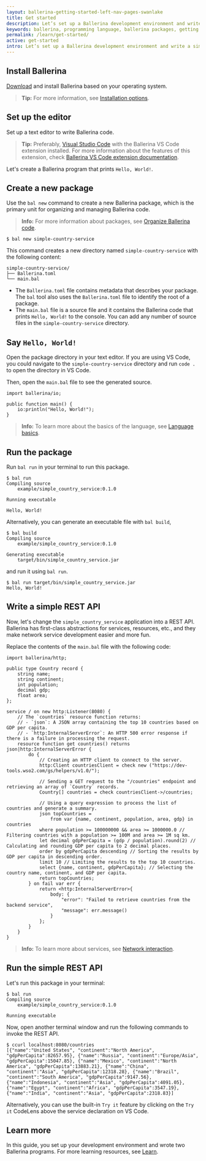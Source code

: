 ```yaml
---
layout: ballerina-getting-started-left-nav-pages-swanlake
title: Get started 
description: Let’s set up a Ballerina development environment and write a simple Ballerina program.
keywords: ballerina, programming language, ballerina packages, getting started
permalink: /learn/get-started/
active: get-started
intro: Let’s set up a Ballerina development environment and write a simple Ballerina program.
---
```


## Install Ballerina

[Download](/downloads/) and install Ballerina based on your operating system.

>**Tip:** For more information, see [Installation options](/downloads/installation-options/).

## Set up the editor

Set up a text editor to write Ballerina code.

>**Tip:** Preferably, <a href="https://code.visualstudio.com/" target="_blank">Visual Studio Code</a> with the Ballerina VS Code extension installed. For more information about the features of this extension, check <a href="https://wso2.com/ballerina/vscode/docs/" target="_blank">Ballerina VS Code extension documentation</a>.

Let's create a Ballerina program that prints `Hello, World!`.

## Create a new package

Use the `bal new` command to create a new Ballerina package, which is the primary unit for organizing and managing Ballerina code. 

>**Info:** For more information about packages, see [Organize Ballerina code](/learn/organize-ballerina-code/).

```
$ bal new simple-country-service
```

This command creates a new directory named `simple-country-service` with the following content:

```
simple-country-service/
├── Ballerina.toml
└── main.bal
```

- The `Ballerina.toml` file contains metadata that describes your package. The `bal` tool also uses the `Ballerina.toml` file to identify the root of a package.
- The `main.bal` file is a source file and it contains the Ballerina code that prints `Hello, World!` to the console. You can add any number of source files in the `simple-country-service` directory.

## Say `Hello, World!`

Open the package directory in your text editor. If you are using VS Code, you could navigate to the `simple-country-service` directory and run `code .` to open the directory in VS Code. 

Then, open the `main.bal` file to see the generated source.

```ballerina
import ballerina/io;

public function main() {
    io:println("Hello, World!");
}
```

>**Info:** To learn more about the basics of the language, see [Language basics](/learn/language-basics/). 

## Run the package

Run `bal run` in your terminal to run this package.

```
$ bal run
Compiling source
	example/simple_country_service:0.1.0

Running executable

Hello, World!
```

Alternatively, you can generate an executable file with `bal build`,

```
$ bal build
Compiling source
	example/simple_country_service:0.1.0

Generating executable
	target/bin/simple_country_service.jar
```

and run it using `bal run`.

```
$ bal run target/bin/simple_country_service.jar
Hello, World!
```

## Write a simple REST API

Now, let's change the `simple_country_service` application into a REST API. Ballerina has first-class abstractions for services, resources, etc., and they make network service development easier and more fun. 

Replace the contents of the `main.bal` file with the following code:

```ballerina
import ballerina/http;

public type Country record {
    string name;
    string continent;
    int population;
    decimal gdp;
    float area;
};

service / on new http:Listener(8080) {
    // The `countries` resource function returns:
    // - `json`: A JSON array containing the top 10 countries based on GDP per capita.
    // - `http:InternalServerError`: An HTTP 500 error response if there is a failure in processing the request.
    resource function get countries() returns json|http:InternalServerError {
        do {
            // Creating an HTTP client to connect to the server.
            http:Client countriesClient = check new ("https://dev-tools.wso2.com/gs/helpers/v1.0/");

            // Sending a GET request to the "/countries" endpoint and retrieving an array of `Country` records.
            Country[] countries = check countriesClient->/countries;

            // Using a query expression to process the list of countries and generate a summary.
            json topCountries =
                from var {name, continent, population, area, gdp} in countries
            where population >= 100000000 && area >= 1000000.0 // Filtering countries with a population >= 100M and area >= 1M sq km.
            let decimal gdpPerCapita = (gdp / population).round(2) // Calculating and rounding GDP per capita to 2 decimal places.
            order by gdpPerCapita descending // Sorting the results by GDP per capita in descending order.
            limit 10 // Limiting the results to the top 10 countries.
            select {name, continent, gdpPerCapita}; // Selecting the country name, continent, and GDP per capita.
            return topCountries;
        } on fail var err {
            return <http:InternalServerError>{
                body: {
                    "error": "Failed to retrieve countries from the backend service",
                    "message": err.message()
                }
            };
        }
    }
}
```

>**Info:** To learn more about services, see [Network interaction](/learn/network-interaction/). 

## Run the simple REST API

Let's run this package in your terminal:

```
$ bal run
Compiling source
	example/simple_country_service:0.1.0

Running executable
```

Now, open another terminal window and run the following commands to invoke the REST API.

```
$ ccurl localhost:8080/countries
[{"name":"United States", "continent":"North America", "gdpPerCapita":82657.95}, {"name":"Russia", "continent":"Europe/Asia", "gdpPerCapita":15047.85}, {"name":"Mexico", "continent":"North America", "gdpPerCapita":13883.21}, {"name":"China", "continent":"Asia", "gdpPerCapita":12318.28}, {"name":"Brazil", "continent":"South America", "gdpPerCapita":9147.56}, {"name":"Indonesia", "continent":"Asia", "gdpPerCapita":4091.05}, {"name":"Egypt", "continent":"Africa", "gdpPerCapita":3547.19}, {"name":"India", "continent":"Asia", "gdpPerCapita":2318.83}]
```

Alternatively, you can use the built-in `Try it` feature by clicking on the `Try it` CodeLens above the service declaration on VS Code.

## Learn more

In this guide, you set up your development environment and wrote two Ballerina programs. For more learning resources, see [Learn](/learn/).
